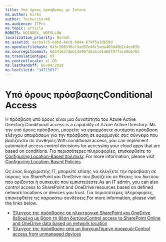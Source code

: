 ```yaml
---
title: Υπό όρους πρόσβασης με Intune
ms.author: kirks
author: Techwriter40
ms.audience: ITPro
ms.topic: article
ROBOTS: NOINDEX, NOFOLLOW
localization_priority: Normal
ms.assetid: aecba7c5-e86d-4ec8-9d44-679f5a3d659d
ms.openlocfilehash: 043c208336ef9ad92e46c5ada409d49b2c4ee65b
ms.sourcegitcommit: 6d341637dbb14e90726a1ce1d68f077ace9bb765
ms.translationtype: MT
ms.contentlocale: el-GR
ms.lasthandoff: 06/04/2019
ms.locfileid: "34715037"
---
```

# <a name="conditional-access"></a><span data-ttu-id="71434-102">Υπό όρους πρόσβασης</span><span class="sxs-lookup"><span data-stu-id="71434-102">Conditional Access</span></span>

<p><span data-ttu-id="71434-103">Η πρόσβαση υπό όρους είναι μια δυνατότητα του Azure Active Directory.</span><span class="sxs-lookup"><span data-stu-id="71434-103">Conditional access is a capability of Azure Active Directory.</span></span> <span data-ttu-id="71434-104">Με την υπό όρους πρόσβαση, μπορείτε να εφαρμόσετε αυτόματη πρόσβαση ελέγχου αποφάσεων για την πρόσβαση σε εφαρμογές σας σύννεφο που βασίζονται σε συνθήκες.</span><span class="sxs-lookup"><span data-stu-id="71434-104">With conditional access, you can implement automated access control decisions for accessing your cloud apps that are based on conditions.</span></span> <span data-ttu-id="71434-105">Για περισσότερες πληροφορίες, επισκεφθείτε το <a href="https://docs.microsoft.com/en-us/azure/active-directory/conditional-access/overview">Configuring Location-Based πολιτικές</a>.</span><span class="sxs-lookup"><span data-stu-id="71434-105">For more information, please visit <a href="https://docs.microsoft.com/en-us/azure/active-directory/conditional-access/overview">Configuring Location-Based Policies</a>.</span></span></p> <p><span data-ttu-id="71434-106">Ως ένας διαχειριστής IT, μπορείτε επίσης να ελέγξετε την πρόσβαση σε πόρους του SharePoint και OneDrive που βασίζεται σε θέσεις του δικτύου που ορίζονται ή συσκευές που εμπιστεύεστε.</span><span class="sxs-lookup"><span data-stu-id="71434-106">As an IT admin, you can also control access to SharePoint and OneDrive resources based on defined network locations or devices you trust.</span></span> <span data-ttu-id="71434-107">Για περισσότερες πληροφορίες, επισκεφθείτε τις παρακάτω συνδέσεις.</span><span class="sxs-lookup"><span data-stu-id="71434-107">For more information, please visit the links below.</span></span></p> <ul> <li><span data-ttu-id="71434-108"><a href="https://docs.microsoft.com/en-us/sharepoint/control-access-based-on-network-location">Έλεγχος της πρόσβασης σε ηλεκτρονική SharePoint και OneDrive δεδομένα με βάση τη θέση δικτύου</a></span><span class="sxs-lookup"><span data-stu-id="71434-108"><a href="https://docs.microsoft.com/en-us/sharepoint/control-access-based-on-network-location">Control access to SharePoint Online and OneDrive data based on network location</a></span></span></li> <li><span data-ttu-id="71434-109"><a href="https://docs.microsoft.com/en-us/sharepoint/control-access-from-unmanaged-devices">Έλεγχος της πρόσβασης από μη διαχειριζόμενη συσκευές</a></span><span class="sxs-lookup"><span data-stu-id="71434-109"><a href="https://docs.microsoft.com/en-us/sharepoint/control-access-from-unmanaged-devices">Control access from unmanaged devices</a></span></span></li> </ul>

